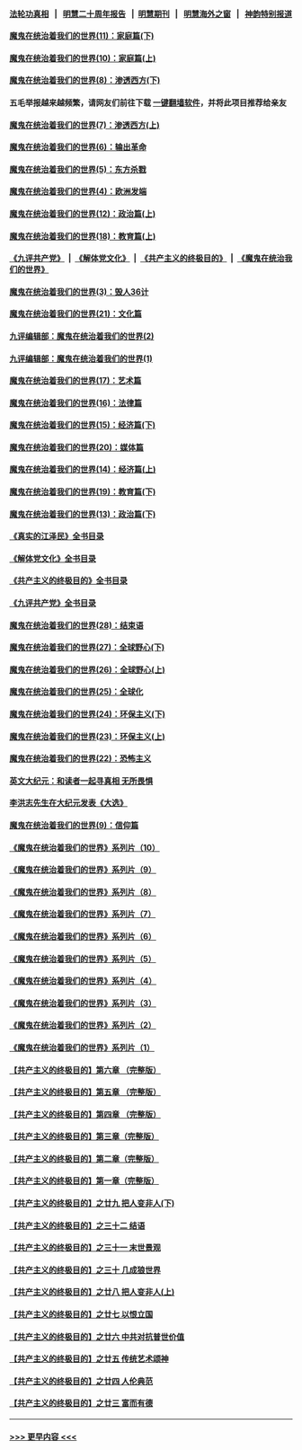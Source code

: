 #### [法轮功真相](https://github.com/gfw-breaker/truth/blob/master/README.md?t=0) &nbsp;&nbsp;|&nbsp;&nbsp; [明慧二十周年报告](https://github.com/gfw-breaker/mh-reports/blob/master/README.md?t=0) &nbsp;&nbsp;|&nbsp;&nbsp;[明慧期刊](https://github.com/gfw-breaker/mh-qikan) &nbsp;&nbsp;|&nbsp;&nbsp; [明慧海外之窗](https://github.com/gfw-breaker/mh-news/blob/master/README.md?t=0) &nbsp;&nbsp;|&nbsp;&nbsp; [神韵特别报道](https://github.com/gfw-breaker/mh-news/blob/master/shenyun.md?t=0)
#### [魔鬼在统治着我们的世界(11)：家庭篇(下)](../pages/nsc422/n10440961.md?t=12040000) 
#### [魔鬼在统治着我们的世界(10)：家庭篇(上)](../pages/nsc422/n10435448.md?t=12040000) 
#### [魔鬼在统治着我们的世界(8)：渗透西方(下)](../pages/nsc422/n10429603.md?t=12040000) 
#### 五毛举报越来越频繁，请网友们前往下载 [一键翻墙软件](https://github.com/gfw-breaker/ssr-accounts)，并将此项目推荐给亲友
#### [魔鬼在统治着我们的世界(7)：渗透西方(上)](../pages/nsc422/n10426013.md?t=12040000) 
#### [魔鬼在统治着我们的世界(6)：输出革命](../pages/nsc422/n10421536.md?t=12040000) 
#### [魔鬼在统治着我们的世界(5)：东方杀戮](../pages/nsc422/n10417707.md?t=12040000) 
#### [魔鬼在统治着我们的世界(4)：欧洲发端](../pages/nsc422/n10414890.md?t=12040000) 
#### [魔鬼在统治着我们的世界(12)：政治篇(上)](../pages/nsc422/n10444576.md?t=12040000) 
#### [魔鬼在统治着我们的世界(18)：教育篇(上)](../pages/nsc422/n10526970.md?t=12040000) 
#### [《九评共产党》](https://github.com/begood0513/9ping.md/blob/master/README.md) &nbsp;|&nbsp; [《解体党文化》](../../../../jtdwh.md/blob/master/README.md)  &nbsp;|&nbsp; [《共产主义的终极目的》](../../../../gczydzjmd.md/blob/master/README.md) &nbsp;|&nbsp; [《魔鬼在统治我们的世界》](../../../../mgztzwmdsj.md/blob/master/README.md) 
#### [魔鬼在统治着我们的世界(3)：毁人36计](../pages/nsc422/n10411583.md?t=12040000) 
#### [魔鬼在统治着我们的世界(21)：文化篇](../pages/nsc422/n10597706.md?t=12040000) 
#### [九评编辑部：魔鬼在统治着我们的世界(2)](../pages/nsc422/n10410036.md?t=12040000) 
#### [九评编辑部：魔鬼在统治着我们的世界(1)](../pages/nsc422/n10406825.md?t=12040000) 
#### [魔鬼在统治着我们的世界(17)：艺术篇](../pages/nsc422/n10499093.md?t=12040000) 
#### [魔鬼在统治着我们的世界(16)：法律篇](../pages/nsc422/n10485969.md?t=12040000) 
#### [魔鬼在统治着我们的世界(15)：经济篇(下)](../pages/nsc422/n10469975.md?t=12040000) 
#### [魔鬼在统治着我们的世界(20)：媒体篇](../pages/nsc422/n10586579.md?t=12040000) 
#### [魔鬼在统治着我们的世界(14)：经济篇(上)](../pages/nsc422/n10457370.md?t=12040000) 
#### [魔鬼在统治着我们的世界(19)：教育篇(下)](../pages/nsc422/n10564808.md?t=12040000) 
#### [魔鬼在统治着我们的世界(13)：政治篇(下)](../pages/nsc422/n10448270.md?t=12040000) 
#### [《真实的江泽民》全书目录](../pages/nsc422/n13721399.md?t=12040000) 
#### [《解体党文化》全书目录](../pages/nsc422/n13721157.md?t=12040000) 
#### [《共产主义的终极目的》全书目录](../pages/nsc422/n13721048.md?t=12040000) 
#### [《九评共产党》全书目录](../pages/nsc422/n13708085.md?t=12040000) 
#### [魔鬼在统治着我们的世界(28)：结束语](../pages/nsc422/n10936246.md?t=12040000) 
#### [魔鬼在统治着我们的世界(27)：全球野心(下)](../pages/nsc422/n10928319.md?t=12040000) 
#### [魔鬼在统治着我们的世界(26)：全球野心(上)](../pages/nsc422/n10900318.md?t=12040000) 
#### [魔鬼在统治着我们的世界(25)：全球化](../pages/nsc422/n10788205.md?t=12040000) 
#### [魔鬼在统治着我们的世界(24)：环保主义(下)](../pages/nsc422/n10695307.md?t=12040000) 
#### [魔鬼在统治着我们的世界(23)：环保主义(上)](../pages/nsc422/n10688613.md?t=12040000) 
#### [魔鬼在统治着我们的世界(22)：恐怖主义](../pages/nsc422/n10614727.md?t=12040000) 
#### [英文大纪元：和读者一起寻真相 无所畏惧](../pages/nsc422/n12542027.md?t=12040000) 
#### [李洪志先生在大纪元发表《大选》](../pages/nsc422/n12534746.md?t=12040000) 
#### [魔鬼在统治着我们的世界(9)：信仰篇](../pages/nsc422/n10432159.md?t=12040000) 
#### [《魔鬼在统治着我们的世界》系列片（10）](../pages/nsc422/n12292670.md?t=12040000) 
#### [《魔鬼在统治着我们的世界》系列片（9）](../pages/nsc422/n12290859.md?t=12040000) 
#### [《魔鬼在统治着我们的世界》系列片（8）](../pages/nsc422/n12287445.md?t=12040000) 
#### [《魔鬼在统治着我们的世界》系列片（7）](../pages/nsc422/n12283425.md?t=12040000) 
#### [《魔鬼在统治着我们的世界》系列片（6）](../pages/nsc422/n12282314.md?t=12040000) 
#### [《魔鬼在统治着我们的世界》系列片（5）](../pages/nsc422/n12281419.md?t=12040000) 
#### [《魔鬼在统治着我们的世界》系列片（4）](../pages/nsc422/n12274024.md?t=12040000) 
#### [《魔鬼在统治着我们的世界》系列片（3）](../pages/nsc422/n12271322.md?t=12040000) 
#### [《魔鬼在统治着我们的世界》系列片（2）](../pages/nsc422/n12269049.md?t=12040000) 
#### [《魔鬼在统治着我们的世界》系列片（1）](../pages/nsc422/n12267575.md?t=12040000) 
#### [【共产主义的终极目的】第六章 （完整版）](../pages/nsc422/n11428913.md?t=12040000) 
#### [【共产主义的终极目的】第五章 （完整版）](../pages/nsc422/n11428912.md?t=12040000) 
#### [【共产主义的终极目的】第四章 （完整版）](../pages/nsc422/n11428907.md?t=12040000) 
#### [【共产主义的终极目的】第三章（完整版）](../pages/nsc422/n11428848.md?t=12040000) 
#### [【共产主义的终极目的】第二章（完整版）](../pages/nsc422/n11428831.md?t=12040000) 
#### [【共产主义的终极目的】第一章（完整版）](../pages/nsc422/n11417651.md?t=12040000) 
#### [【共产主义的终极目的】之廿九 把人变非人(下)](../pages/nsc422/n11344140.md?t=12040000) 
#### [【共产主义的终极目的】之三十二 结语](../pages/nsc422/n11360535.md?t=12040000) 
#### [【共产主义的终极目的】之三十一 末世景观](../pages/nsc422/n11351129.md?t=12040000) 
#### [【共产主义的终极目的】之三十 几成狼世界](../pages/nsc422/n11348280.md?t=12040000) 
#### [【共产主义的终极目的】之廿八 把人变非人(上)](../pages/nsc422/n11340492.md?t=12040000) 
#### [【共产主义的终极目的】之廿七 以恨立国](../pages/nsc422/n11336944.md?t=12040000) 
#### [【共产主义的终极目的】之廿六 中共对抗普世价值](../pages/nsc422/n11324785.md?t=12040000) 
#### [【共产主义的终极目的】之廿五 传统艺术颂神](../pages/nsc422/n11296396.md?t=12040000) 
#### [【共产主义的终极目的】之廿四 人伦典范](../pages/nsc422/n11296397.md?t=12040000) 
#### [【共产主义的终极目的】之廿三 富而有德](../pages/nsc422/n11283598.md?t=12040000) 

----
#### [ >>> 更早内容 <<< ](../indexes/nsc422-earlier.md)
